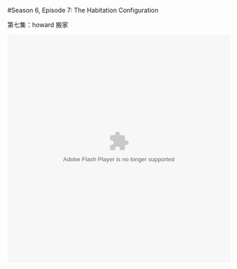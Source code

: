 #Season 6, Episode 7: The Habitation Configuration

第七集：howard 搬家

<object width="100%" height="515"><param name="movie" value="http://share.vrs.sohu.com/861656/v.swf&autoplay=false&xuid="></param><param name="allowFullScreen" value="true"></param><param name="allowscriptaccess" value="always"></param><embed width="100%" height="515"  allowfullscreen="true" allowscriptaccess="always" quality="high" src="http://share.vrs.sohu.com/861656/v.swf&autoplay=false&xuid=" type="application/x-shockwave-flash"/></embed></object>
